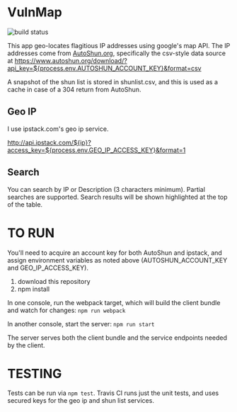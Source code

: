 # VulnMap

![build status](https://travis-ci.org/JeffML/VulnMap.svg?branch=master)

This app geo-locates flagitious IP addresses using google's map API.  The IP addresses come from [AutoShun.org](https://www.autoshun.org/), specifically the  csv-style data source at <https://www.autoshun.org/download/?api_key=${process.env.AUTOSHUN_ACCOUNT_KEY}&format=csv>

A snapshot of the shun list is stored in shunlist.csv, and this is used as a cache in case of a 304 return from AutoShun.

## Geo IP

I use ipstack.com's geo ip service.  

<http://api.ipstack.com/${ip}?access_key=${process.env.GEO_IP_ACCESS_KEY}&format=1>

## Search

You can search by IP or Description (3 characters minimum). Partial searches are supported. Search results will be shown highlighted at the top of the table.

# TO RUN

You'll need to acquire an account key for both AutoShun and ipstack, and assign environment variables as noted above (AUTOSHUN_ACCOUNT_KEY and GEO_IP_ACCESS_KEY).

1.  download this repository
2.  npm install

In one console, run the webpack target, which will build the client bundle and watch for changes:
`npm run webpack`

In another console, start the server:
`npm run start`

The server serves both the client bundle and the service endpoints needed by the client.

# TESTING

Tests can be run via `npm test`.  Travis CI runs just the unit tests, and uses secured keys for the geo ip and shun list services.
